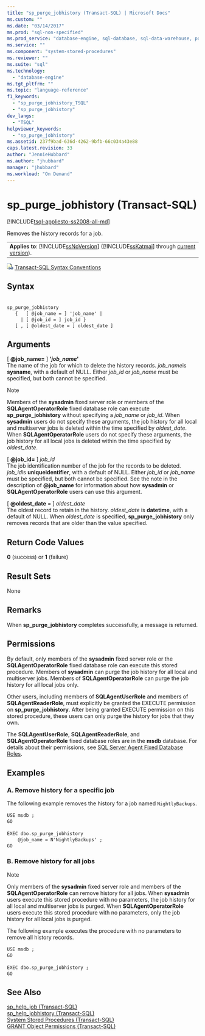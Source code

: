 ```yaml
---
title: "sp_purge_jobhistory (Transact-SQL) | Microsoft Docs"
ms.custom: ""
ms.date: "03/14/2017"
ms.prod: "sql-non-specified"
ms.prod_service: "database-engine, sql-database, sql-data-warehouse, pdw"
ms.service: ""
ms.component: "system-stored-procedures"
ms.reviewer: ""
ms.suite: "sql"
ms.technology: 
  - "database-engine"
ms.tgt_pltfrm: ""
ms.topic: "language-reference"
f1_keywords: 
  - "sp_purge_jobhistory_TSQL"
  - "sp_purge_jobhistory"
dev_langs: 
  - "TSQL"
helpviewer_keywords: 
  - "sp_purge_jobhistory"
ms.assetid: 237f9bad-636d-4262-9bfb-66c034a43e88
caps.latest.revision: 33
author: "JennieHubbard"
ms.author: "jhubbard"
manager: "jhubbard"
ms.workload: "On Demand"
---
```

# sp_purge_jobhistory (Transact-SQL)
[!INCLUDE[tsql-appliesto-ss2008-all-md](../../includes/tsql-appliesto-ss2008-all-md.md)]

  Removes the history records for a job.  
  
||  
|-|  
|**Applies to**: [!INCLUDE[ssNoVersion](../../includes/ssnoversion-md.md)] ([!INCLUDE[ssKatmai](../../includes/sskatmai-md.md)] through [current version](http://go.microsoft.com/fwlink/p/?LinkId=299658)).|  
  
 ![Topic link icon](../../database-engine/configure-windows/media/topic-link.gif "Topic link icon") [Transact-SQL Syntax Conventions](../../t-sql/language-elements/transact-sql-syntax-conventions-transact-sql.md)  
  
## Syntax  
  
```  
  
sp_purge_jobhistory   
   {   [ @job_name = ] 'job_name' |   
     | [ @job_id = ] job_id }  
   [ , [ @oldest_date = ] oldest_date ]  
```  
  
## Arguments  
 [ **@job_name=** ] **'***job_name***'**  
 The name of the job for which to delete the history records. *job_name*is **sysname**, with a default of NULL. Either *job_id* or *job_name* must be specified, but both cannot be specified.  
  
> [!NOTE]  
>  Members of the **sysadmin** fixed server role or members of the **SQLAgentOperatorRole** fixed database role can execute **sp_purge_jobhistory** without specifying a *job_name* or *job_id*. When **sysadmin** users do not specify these arguments, the job history for all local and multiserver jobs is deleted within the time specified by *oldest_date*. When **SQLAgentOperatorRole** users do not specify these arguments, the job history for all local jobs is deleted within the time specified by *oldest_date*.  
  
 [ **@job_id=** ] *job_id*  
 The job identification number of the job for the records to be deleted. *job_id*is **uniqueidentifier**, with a default of NULL. Either *job_id* or *job_name* must be specified, but both cannot be specified. See the note in the description of **@job_name** for information about how **sysadmin** or **SQLAgentOperatorRole** users can use this argument.  
  
 [ **@oldest_date** = ] *oldest_date*  
 The oldest record to retain in the history. *oldest_date* is **datetime**, with a default of NULL. When *oldest_date* is specified, **sp_purge_jobhistory** only removes records that are older than the value specified.  
  
## Return Code Values  
 **0** (success) or **1** (failure)  
  
## Result Sets  
 None  
  
## Remarks  
 When **sp_purge_jobhistory** completes successfully, a message is returned.  
  
## Permissions  
 By default, only members of the **sysadmin** fixed server role or the **SQLAgentOperatorRole** fixed database role can execute this stored procedure. Members of **sysadmin** can purge the job history for all local and multiserver jobs. Members of **SQLAgentOperatorRole** can purge the job history for all local jobs only.  
  
 Other users, including members of **SQLAgentUserRole** and members of **SQLAgentReaderRole**, must explicitly be granted the EXECUTE permission on **sp_purge_jobhistory**. After being granted EXECUTE permission on this stored procedure, these users can only purge the history for jobs that they own.  
  
 The **SQLAgentUserRole**, **SQLAgentReaderRole**, and **SQLAgentOperatorRole** fixed database roles are in the **msdb** database. For details about their permissions, see [SQL Server Agent Fixed Database Roles](http://msdn.microsoft.com/library/719ce56b-d6b2-414a-88a8-f43b725ebc79).  
  
## Examples  
  
### A. Remove history for a specific job  
 The following example removes the history for a job named `NightlyBackups`.  
  
```  
USE msdb ;  
GO  
  
EXEC dbo.sp_purge_jobhistory  
    @job_name = N'NightlyBackups' ;  
GO  
```  
  
### B. Remove history for all jobs  
  
> [!NOTE]  
>  Only members of the **sysadmin** fixed server role and members of the **SQLAgentOperatorRole** can remove history for all jobs. When **sysadmin** users execute this stored procedure with no parameters, the job history for all local and multiserver jobs is purged. When **SQLAgentOperatorRole** users execute this stored procedure with no parameters, only the job history for all local jobs is purged.  
  
 The following example executes the procedure with no parameters to remove all history records.  
  
```  
USE msdb ;  
GO  
  
EXEC dbo.sp_purge_jobhistory ;  
GO  
```  
  
## See Also  
 [sp_help_job &#40;Transact-SQL&#41;](../../relational-databases/system-stored-procedures/sp-help-job-transact-sql.md)   
 [sp_help_jobhistory &#40;Transact-SQL&#41;](../../relational-databases/system-stored-procedures/sp-help-jobhistory-transact-sql.md)   
 [System Stored Procedures &#40;Transact-SQL&#41;](../../relational-databases/system-stored-procedures/system-stored-procedures-transact-sql.md)   
 [GRANT Object Permissions &#40;Transact-SQL&#41;](../../t-sql/statements/grant-object-permissions-transact-sql.md)  
  
  
